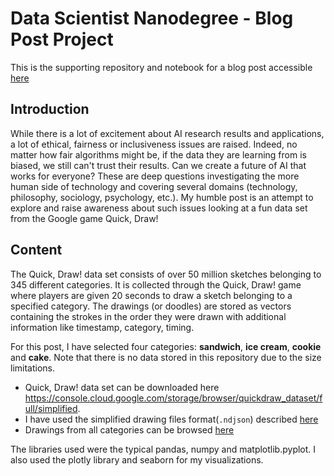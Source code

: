 # Data Scientist Nanodegree - Blog Post Project

This is the supporting repository and notebook for a blog post accessible [here](https://medium.com/@garcia.stef/do-open-global-data-sets-work-for-everyone-332a76f327e0?sk=21ed0cc4d55c96f0157b7c793442364f)

## Introduction
While there is a lot of excitement about AI research results and applications, a lot of ethical, fairness or inclusiveness issues are raised.
Indeed, no matter how fair algorithms might be, if the data they are learning from is biased, we still can't trust their results.
Can we create a future of AI that works for everyone?
These are deep questions investigating the more human side of technology and covering several domains (technology, philosophy, sociology, psychology, etc.).
My humble post is an attempt to explore and raise awareness about such issues looking at a fun data set from the Google game Quick, Draw!

## Content
The Quick, Draw! data set consists of over 50 million sketches belonging to 345 different categories. It is collected through the Quick, Draw! game where players
are given 20 seconds to draw a sketch belonging to a specified category. The drawings (or doodles) are stored as vectors containing the strokes in the order they were
drawn with additional information like timestamp, category, timing.

For this post, I have selected four categories: **sandwich**, **ice cream**, **cookie** and **cake**.
Note that there is no data stored in this repository due to the size limitations.

* Quick, Draw! data set can be downloaded here https://console.cloud.google.com/storage/browser/quickdraw_dataset/full/simplified.
* I have used the simplified drawing files format(`.ndjson`) described [here](https://github.com/googlecreativelab/quickdraw-dataset#simplified-drawing-files-ndjson)
* Drawings from all categories can be browsed [here](https://quickdraw.withgoogle.com/data)

The libraries used were the typical pandas, numpy and matplotlib.pyplot. I also used the plotly library and seaborn for my visualizations.
